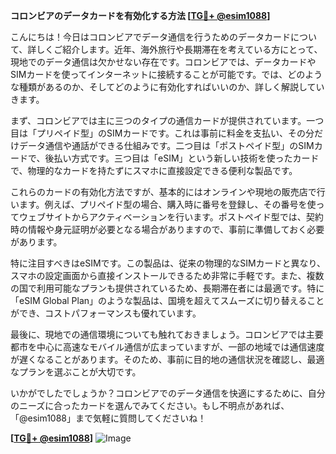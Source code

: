 **コロンビアのデータカードを有効化する方法 [[TG💪+ @esim1088](https://t.me/s/esim1088)]**

こんにちは！今日はコロンビアでデータ通信を行うためのデータカードについて、詳しくご紹介します。近年、海外旅行や長期滞在を考えている方にとって、現地でのデータ通信は欠かせない存在です。コロンビアでは、データカードやSIMカードを使ってインターネットに接続することが可能です。では、どのような種類があるのか、そしてどのように有効化すればいいのか、詳しく解説していきます。

まず、コロンビアでは主に三つのタイプの通信カードが提供されています。一つ目は「プリペイド型」のSIMカードです。これは事前に料金を支払い、その分だけデータ通信や通話ができる仕組みです。二つ目は「ポストペイド型」のSIMカードで、後払い方式です。三つ目は「eSIM」という新しい技術を使ったカードで、物理的なカードを持たずにスマホに直接設定できる便利な製品です。

これらのカードの有効化方法ですが、基本的にはオンラインや現地の販売店で行います。例えば、プリペイド型の場合、購入時に番号を登録し、その番号を使ってウェブサイトからアクティベーションを行います。ポストペイド型では、契約時の情報や身元証明が必要となる場合がありますので、事前に準備しておく必要があります。

特に注目すべきはeSIMです。この製品は、従来の物理的なSIMカードと異なり、スマホの設定画面から直接インストールできるため非常に手軽です。また、複数の国で利用可能なプランも提供されているため、長期滞在者には最適です。特に「eSIM Global Plan」のような製品は、国境を超えてスムーズに切り替えることができ、コストパフォーマンスも優れています。

最後に、現地での通信環境についても触れておきましょう。コロンビアでは主要都市を中心に高速なモバイル通信が広まっていますが、一部の地域では通信速度が遅くなることがあります。そのため、事前に目的地の通信状況を確認し、最適なプランを選ぶことが大切です。

いかがでしたでしょうか？コロンビアでのデータ通信を快適にするために、自分のニーズに合ったカードを選んでみてください。もし不明点があれば、「@esim1088」まで気軽に質問してくださいね！

**[[TG💪+ @esim1088](https://t.me/s/esim1088)]**
![Image](https://i.postimg.cc/Y0z9fWf4/image.png)